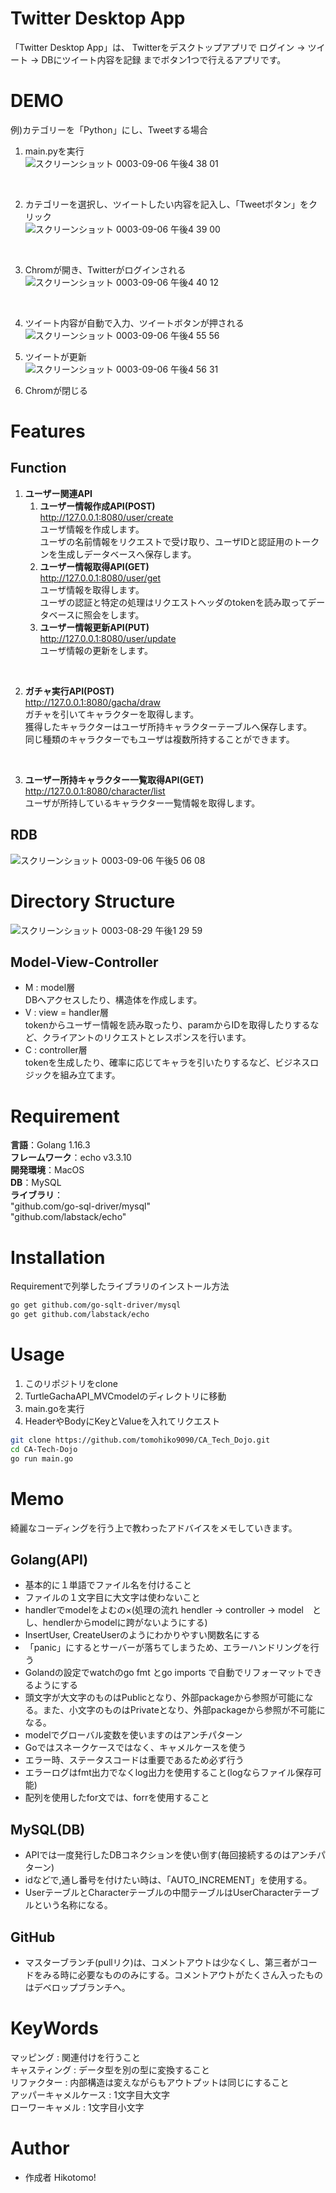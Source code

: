 # Twitter Desktop App
 
「Twitter Desktop App」は、 Twitterをデスクトップアプリで ログイン -> ツイート -> DBにツイート内容を記録 までボタン1つで行えるアプリです。
 
# DEMO
例)カテゴリーを「Python」にし、Tweetする場合 
<br>

1. main.pyを実行  
![スクリーンショット 0003-09-06 午後4 38 01](https://user-images.githubusercontent.com/66200485/132179855-c7124c9f-30b1-4cf3-aa57-13876b3e0d40.png)
<br>

2. カテゴリーを選択し、ツイートしたい内容を記入し、「Tweetボタン」をクリック  
![スクリーンショット 0003-09-06 午後4 39 00](https://user-images.githubusercontent.com/66200485/132179983-9f97a3a7-1ce6-4f78-b09d-6803de07aa69.png)
<br>

3. Chromが開き、Twitterがログインされる  
![スクリーンショット 0003-09-06 午後4 40 12](https://user-images.githubusercontent.com/66200485/132180132-f8271a0d-6658-410d-b381-f345d0a2e644.png)
<br>

4. ツイート内容が自動で入力、ツイートボタンが押される  
![スクリーンショット 0003-09-06 午後4 55 56](https://user-images.githubusercontent.com/66200485/132181278-2c9f24cd-a4b9-477f-a546-6c8a0e442068.png)

5. ツイートが更新  
![スクリーンショット 0003-09-06 午後4 56 31](https://user-images.githubusercontent.com/66200485/132181325-f2d232b8-113f-4e17-ad21-0a26bbf039cd.png)

6. Chromが閉じる  

# Features 
 
## Function
1. **ユーザー関連API**  
    1. **ユーザー情報作成API(POST)**  
http://127.0.0.1:8080/user/create  
ユーザ情報を作成します。  
ユーザの名前情報をリクエストで受け取り、ユーザIDと認証用のトークンを生成しデータベースへ保存します。  
    1. **ユーザー情報取得API(GET)**  
http://127.0.0.1:8080/user/get  
ユーザ情報を取得します。  
ユーザの認証と特定の処理はリクエストヘッダのtokenを読み取ってデータベースに照会をします。  
    1. **ユーザー情報更新API(PUT)**  
http://127.0.0.1:8080/user/update  
ユーザ情報の更新をします。  
<br>

2. **ガチャ実行API(POST)**    
http://127.0.0.1:8080/gacha/draw  
ガチャを引いてキャラクターを取得します。  
獲得したキャラクターはユーザ所持キャラクターテーブルへ保存します。  
同じ種類のキャラクターでもユーザは複数所持することができます。  
<br>

3. **ユーザー所持キャラクター一覧取得API(GET)**  
http://127.0.0.1:8080/character/list  
ユーザが所持しているキャラクター一覧情報を取得します。

## RDB
![スクリーンショット 0003-09-06 午後5 06 08](https://user-images.githubusercontent.com/66200485/132182523-dedb9e0b-a71c-4813-99cb-0066602acc91.png)


# Directory Structure
![スクリーンショット 0003-08-29 午後1 29 59](https://user-images.githubusercontent.com/66200485/131238485-d64d0ade-8c53-4f68-a633-5b2fcd94058c.png)

## Model-View-Controller
- M : model層  
DBへアクセスしたり、構造体を作成します。  
- V : view = handler層  
tokenからユーザー情報を読み取ったり、paramからIDを取得したりするなど、クライアントのリクエストとレスポンスを行います。　　
- C : controller層  
tokenを生成したり、確率に応じてキャラを引いたりするなど、ビジネスロジックを組み立てます。  

# Requirement
 
**言語**：Golang 1.16.3  
**フレームワーク**：echo v3.3.10  
**開発環境**：MacOS  
**DB**：MySQL  
**ライブラリ**：  
"github.com/go-sql-driver/mysql"  
"github.com/labstack/echo"  

# Installation

Requirementで列挙したライブラリのインストール方法
 
```bash
go get github.com/go-sqlt-driver/mysql
go get github.com/labstack/echo
```
 
# Usage
 
1. このリポジトリをclone
2. TurtleGachaAPI_MVCmodelのディレクトリに移動
3. main.goを実行
4. HeaderやBodyにKeyとValueを入れてリクエスト

```bash
git clone https://github.com/tomohiko9090/CA_Tech_Dojo.git
cd CA-Tech-Dojo
go run main.go
```
 
# Memo

 綺麗なコーディングを行う上で教わったアドバイスをメモしていきます。
 
## Golang(API)
- 基本的に１単語でファイル名を付けること
- ファイルの１文字目に大文字は使わないこと
- handlerでmodelをよむの×(処理の流れ hendler -> controller -> model　とし、hendlerからmodelに跨がないようにする)
- InsertUser, CreateUserのようにわかりやすい関数名にする
- 「panic」にするとサーバーが落ちてしまうため、エラーハンドリングを行う
- Golandの設定でwatchのgo fmt とgo imports で自動でリフォーマットできるようにする
- 頭文字が大文字のものはPublicとなり、外部packageから参照が可能になる。また、小文字のものはPrivateとなり、外部packageから参照が不可能になる。
- modelでグローバル変数を使いますのはアンチパターン
- Goではスネークケースではなく、キャメルケースを使う
- エラー時、ステータスコードは重要であるため必ず行う
- エラーログはfmt出力でなくlog出力を使用すること(logならファイル保存可能)
- 配列を使用したfor文では、forrを使用すること

## MySQL(DB)
- APIでは一度発行したDBコネクションを使い倒す(毎回接続するのはアンチパターン)
- idなどで,通し番号を付けたい時は、「AUTO_INCREMENT」を使用する。
- UserテーブルとCharacterテーブルの中間テーブルはUserCharacterテーブルという名称になる。

## GitHub
- マスターブランチ(pullリク)は、コメントアウトは少なくし、第三者がコードをみる時に必要なもののみにする。コメントアウトがたくさん入ったものはデベロップブランチへ。

# KeyWords
マッピング : 関連付けを行うこと  
キャスティング : データ型を別の型に変換すること  
リファクター : 内部構造は変えながらもアウトプットは同じにすること  
アッパーキャメルケース : 1文字目大文字  
ローワーキャメル : 1文字目小文字  
 
# Author
 
* 作成者 Hikotomo!
